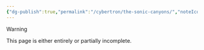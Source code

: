 ```yaml
---
{"dg-publish":true,"permalink":"/cybertron/the-sonic-canyons/","noteIcon":"default"}
---
```

  
>[!warning] 
>This page is either entirely or partially incomplete. 

